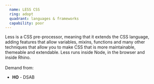 ```yaml
---
  name: LESS CSS
  ring: adopt
  quadrant: languages & frameworks
  capability: poor
---
```

Less is a CSS pre-processor, meaning that it extends the CSS language, adding features that allow variables, mixins, functions and many other techniques that allow you to make CSS that is more maintainable, themeable and extendable. Less runs inside Node, in the browser and inside Rhino.
<br/><br/>Demand from: <ul><li><strong>HO</strong> - DSAB</li></ul>
